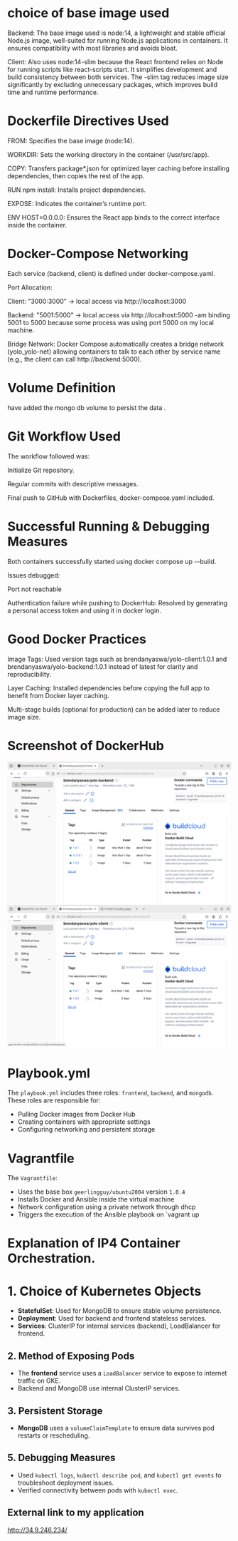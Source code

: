 # choice of base image used 
Backend: The base image used is node:14, a lightweight and stable official Node.js image, well-suited for running Node.js applications in containers. It ensures compatibility with most libraries and avoids bloat.

Client: Also uses node:14-slim because the React frontend relies on Node for running scripts like react-scripts start. It simplifies development and build consistency between both services.
The -slim tag reduces image size significantly by excluding unnecessary packages, which improves build time and runtime performance.

# Dockerfile Directives Used

FROM: Specifies the base image (node:14).

WORKDIR: Sets the working directory in the container (/usr/src/app).

COPY: Transfers package*.json for optimized layer caching before installing dependencies, then copies the rest of the app.

RUN npm install: Installs project dependencies.

EXPOSE: Indicates the container’s runtime port.

ENV HOST=0.0.0.0: Ensures the React app binds to the correct interface inside the container.

# Docker-Compose Networking

Each service (backend, client) is defined under docker-compose.yaml.

Port Allocation:

Client: "3000:3000" → local access via http://localhost:3000

Backend: "5001:5000" → local access via http://localhost:5000 -am binding 5001 to 5000 because some process was using port 5000 on my local machine.

Bridge Network: Docker Compose automatically creates a bridge network (yolo_yolo-net) allowing containers to talk to each other by service name (e.g., the client can call http://backend:5000).

# Volume Definition

have added the mongo db volume to persist the data .


#  Git Workflow Used

The workflow followed was:

Initialize Git repository.

Regular commits with descriptive messages.

Final push to GitHub with  Dockerfiles,  docker-compose.yaml included.

# Successful Running & Debugging Measures

Both containers successfully started using docker compose up --build.

Issues debugged:

Port not reachable

Authentication failure while pushing to DockerHub: Resolved by generating a personal access token and using it in docker login.

#  Good Docker Practices

Image Tags: Used version tags such as brendanyaswa/yolo-client:1.0.1 and brendanyaswa/yolo-backend:1.0.1 instead of latest for clarity and reproducibility.

Layer Caching: Installed dependencies before copying the full app to benefit from Docker layer caching.

Multi-stage builds (optional for production) can be added later to reduce image size.

# Screenshot of DockerHub

![alt text](image-1.png)
![alt text](image.png)
# Playbook.yml
The `playbook.yml` includes three roles: `frontend`, `backend`, and `mongodb`. These roles are responsible for:

- Pulling Docker images from Docker Hub
- Creating containers with appropriate settings
- Configuring networking and persistent storage
# Vagrantfile
The `Vagrantfile`:
- Uses the base box `geerlingguy/ubuntu2004` version `1.0.4`
- Installs Docker and Ansible inside the virtual machine
- Network configuration using a private network through dhcp 
- Triggers the execution of the Ansible playbook on `vagrant up


# Explanation of IP4 Container Orchestration.

# 1. Choice of Kubernetes Objects
- **StatefulSet**: Used for MongoDB to ensure stable  volume persistence.
- **Deployment**: Used for backend and frontend stateless services.
- **Services**: ClusterIP for internal services (backend), LoadBalancer for frontend.

## 2. Method of Exposing Pods
- The **frontend** service uses a `LoadBalancer` service to expose to internet traffic on GKE.
- Backend and MongoDB use internal ClusterIP services.

## 3. Persistent Storage
- **MongoDB** uses a `volumeClaimTemplate` to ensure data survives pod restarts or rescheduling.

## 5. Debugging Measures
- Used `kubectl logs`, `kubectl describe pod`, and `kubectl get events` to troubleshoot deployment issues.
- Verified connectivity between pods with `kubectl exec`.


## External link to my application
http://34.9.246.234/
